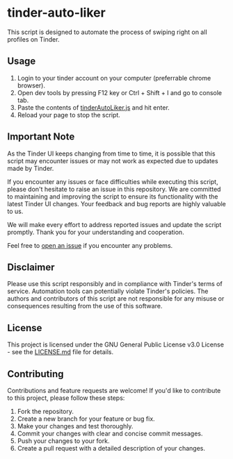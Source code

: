 # tinder-auto-liker
This script is designed to automate the process of swiping right on all profiles on Tinder.

## Usage

1. Login to your tinder account on your computer (preferrable chrome browser).
2. Open dev tools by pressing F12 key or Ctrl + Shift + I and go to console tab.
3. Paste the contents of [tinderAutoLiker.js](https://github.com/amitoj-singh/tinder-auto-liker/blob/main/tinderAutoLiker.js) and hit enter.
4. Reload your page to stop the script.

## Important Note

As the Tinder UI keeps changing from time to time, it is possible that this script may encounter issues or may not work as expected due to updates made by Tinder.

If you encounter any issues or face difficulties while executing this script, please don't hesitate to raise an issue in this repository. We are committed to maintaining and improving the script to ensure its functionality with the latest Tinder UI changes. Your feedback and bug reports are highly valuable to us.

We will make every effort to address reported issues and update the script promptly. Thank you for your understanding and cooperation.

Feel free to [open an issue](https://github.com/amitoj-singh/tinder-auto-liker/issues) if you encounter any problems.


## Disclaimer

Please use this script responsibly and in compliance with Tinder's terms of service. Automation tools can potentially violate Tinder's policies. The authors and contributors of this script are not responsible for any misuse or consequences resulting from the use of this software.

## License

This project is licensed under the GNU General Public License v3.0 License - see the [LICENSE.md](LICENSE.md) file for details.

## Contributing

Contributions and feature requests are welcome! If you'd like to contribute to this project, please follow these steps:

1. Fork the repository.
2. Create a new branch for your feature or bug fix.
3. Make your changes and test thoroughly.
4. Commit your changes with clear and concise commit messages.
5. Push your changes to your fork.
6. Create a pull request with a detailed description of your changes.
